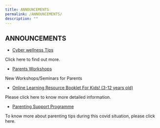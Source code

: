 ```yaml
---
title: ANNOUNCEMENTS
permalink: /ANNOUNCEMENTS/
description: ""
---
```

ANNOUNCEMENTS
-------------

*   [Cyber wellness Tips](/parents/Useful-Guides-and-Resources/Cyber-Wellness-Tips/)

Click here to find out more.

* [Parents Workshops](/parents/Useful-Guides-and-Resources/Workshops-Seminars/)

New Workshops/Seminars for Parents

* [Online Learning Resource Booklet For Kids! (3-12 years old)](/parents/Useful-Guides-and-Resources/Useful-Guides-and-Resources/)

Please click here to know more detailed information.


* [Parenting Support Programme](/parents/Useful-Guides-and-Resources/Parenting-Support-Programme/)

To know more about parenting tips during this covid situation, please click here.